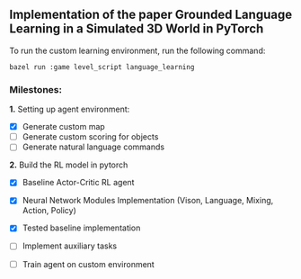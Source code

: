 ## Implementation of the paper Grounded Language Learning in a Simulated 3D World in PyTorch

To run the custom learning environment, run the following command:

`` bazel run :game level_script language_learning ``

### Milestones:

**1.** Setting up agent environment:
- [x] Generate custom map
- [ ] Generate custom scoring for objects
- [ ] Generate natural language commands

**2.** Build the RL model in pytorch
- [x] Baseline Actor-Critic RL agent
- [x] Neural Network Modules Implementation (Vison, Language, Mixing, Action, Policy)
- [x] Tested baseline implementation
- [ ] Implement auxiliary tasks
- [ ] Train agent on custom environment


